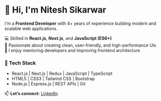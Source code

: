 # 👋 Hi, I'm Nitesh Sikarwar

I'm a **Frontend Developer** with 4+ years of experience building modern and scalable web applications.

💻 Skilled in **React.js**, **Next.js**, and **JavaScript (ES6+)**  
🚀 Passionate about creating clean, user-friendly, and high-performance UIs  
🤝 I enjoy mentoring developers and improving frontend architecture  

### 🧰 Tech Stack
- React.js | Next.js | Redux | JavaScript | TypeScript  
- HTML5 | CSS3 | Tailwind CSS | Bootstrap  
- Node.js | Express.js | REST APIs | Git

📫 **Let’s connect:** [LinkedIn](https://www.linkedin.com/in/nitesh-sikarwar-a3b0561a0)
